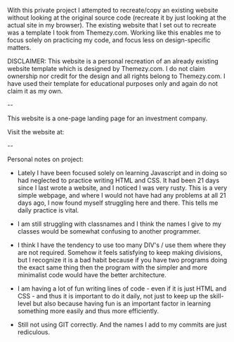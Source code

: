 With this private project I attempted to recreate/copy an existing website without looking at the original source code (recreate it by just looking at the actual site in my browser). The existing website that I set out to recreate was a template I took from Themezy.com. Working like this enables me to focus solely on practicing my code, and focus less on design-specific matters.

DISCLAIMER: This website is a personal recreation of an already existing website template which is designed by Themezy.com. I do not claim ownership nor credit for the design and all rights belong to Themezy.com. I have used their template for educational purposes only and again do not claim it as my own.

--

This website is a one-page landing page for an investment company.

Visit the website at: 

--

Personal notes on project:

- Lately I have been focused solely on learning Javascript and in doing so had neglected to practice writing HTML and CSS. It had been 21 days since I last wrote a website, and I noticed I was very rusty. This is a very simple webpage, and where I would not have had any problems at all 21 days ago, I now found myself struggling here and there. This tells me daily practice is vital.

- I am still struggling with classnames and I think the names I give to my classes would be somewhat confusing to another programmer.

- I think I have the tendency to use too many DIV's / use them where they are not required. Somehow it feels satisfying to keep making divisions, but I recognize it is a bad habit because if you have two programs doing the exact same thing then the program with the simpler and more minimalist code would have the better architecture.

- I am having a lot of fun writing lines of code - even if it is just HTML and CSS - and thus it is important to do it daily, not just to keep up the skill-level but also because having fun is an important factor in learning something more easily and thus more efficiently.

- Still not using GIT correctly. And the names I add to my commits are just rediculous.